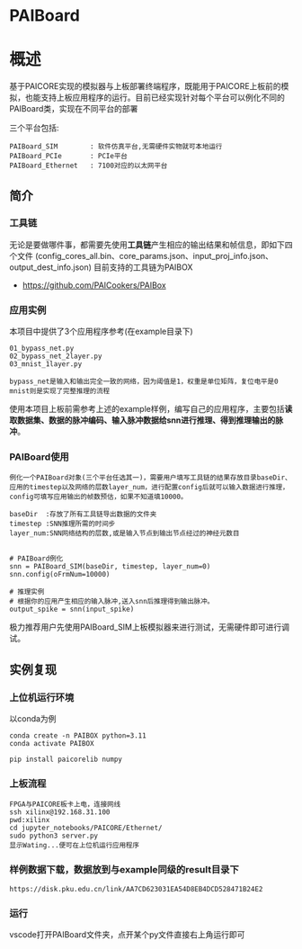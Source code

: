 # PAIBoard

# 概述
基于PAICORE实现的模拟器与上板部署终端程序，既能用于PAICORE上板前的模拟，也能支持上板应用程序的运行。目前已经实现针对每个平台可以例化不同的PAIBoard类，实现在不同平台的部署

三个平台包括:

    PAIBoard_SIM        : 软件仿真平台,无需硬件实物就可本地运行
    PAIBoard_PCIe       : PCIe平台
    PAIBoard_Ethernet   : 7100对应的以太网平台

## 简介


### 工具链
无论是要做哪件事，都需要先使用**工具链**产生相应的输出结果和帧信息，即如下四个文件
(config_cores_all.bin、core_params.json、input_proj_info.json、output_dest_info.json)
目前支持的工具链为PAIBOX
- https://github.com/PAICookers/PAIBox

### 应用实例
本项目中提供了3个应用程序参考(在example目录下)

    01_bypass_net.py
    02_bypass_net_2layer.py
    03_mnist_1layer.py

    bypass_net是输入和输出完全一致的网络，因为阈值是1，权重是单位矩阵，复位电平是0
    mnist则是实现了完整推理的流程


使用本项目上板前需参考上述的example样例，编写自己的应用程序，主要包括**读取数据集、数据的脉冲编码、输入脉冲数据给snn进行推理、得到推理输出的脉冲**。

### PAIBoard使用
    例化一个PAIBoard对象(三个平台任选其一)，需要用户填写工具链的结果存放目录baseDir、应用的timestep以及网络的层数layer_num，进行配置config后就可以输入数据进行推理，config可填写应用输出的帧数预估，如果不知道填10000。

    baseDir  :存放了所有工具链导出数据的文件夹
    timestep :SNN推理所需的时间步
    layer_num:SNN网络结构的层数,或是输入节点到输出节点经过的神经元数目


    # PAIBoard例化
    snn = PAIBoard_SIM(baseDir, timestep, layer_num=0)
    snn.config(oFrmNum=10000)

    # 推理实例
    # 根据你的应用产生相应的输入脉冲,送入snn后推理得到输出脉冲。
    output_spike = snn(input_spike)

极力推荐用户先使用PAIBoard_SIM上板模拟器来进行测试，无需硬件即可进行调试。

## 实例复现
### 上位机运行环境
以conda为例

    conda create -n PAIBOX python=3.11
    conda activate PAIBOX

    pip install paicorelib numpy

### 上板流程
    FPGA与PAICORE板卡上电，连接网线
    ssh xilinx@192.168.31.100
    pwd:xilinx
    cd jupyter_notebooks/PAICORE/Ethernet/
    sudo python3 server.py
    显示Wating...便可在上位机运行应用程序

### 样例数据下载，数据放到与example同级的result目录下

    https://disk.pku.edu.cn/link/AA7CD623031EA54D8EB4DCD528471B24E2

### 运行
vscode打开PAIBoard文件夹，点开某个py文件直接右上角运行即可
